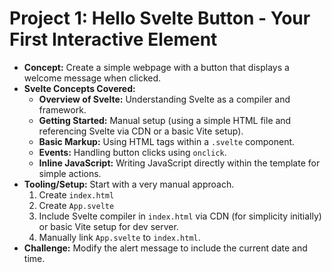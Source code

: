 # Project 1: Hello Svelte Button - Your First Interactive Element

*   **Concept:** Create a simple webpage with a button that displays a welcome message when clicked.
*   **Svelte Concepts Covered:**
    *   **Overview of Svelte:** Understanding Svelte as a compiler and framework.
    *   **Getting Started:** Manual setup (using a simple HTML file and referencing Svelte via CDN or a basic Vite setup).
    *   **Basic Markup:**  Using HTML tags within a `.svelte` component.
    *   **Events:**  Handling button clicks using `onclick`.
    *   **Inline JavaScript:** Writing JavaScript directly within the template for simple actions.
*   **Tooling/Setup:**  Start with a very manual approach.
    1.  Create `index.html`
    2.  Create `App.svelte`
    3.  Include Svelte compiler in `index.html` via CDN (for simplicity initially) or basic Vite setup for dev server.
    4.  Manually link `App.svelte` to `index.html`.
*   **Challenge:**  Modify the alert message to include the current date and time.